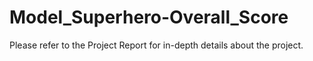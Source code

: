 # Model_Superhero-Overall_Score
Please refer to the Project Report for in-depth details about the project.
